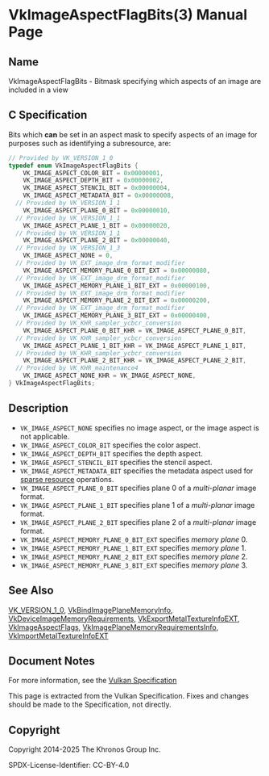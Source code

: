 # VkImageAspectFlagBits(3) Manual Page

## Name

VkImageAspectFlagBits - Bitmask specifying which aspects of an image are included in a view



## [](#_c_specification)C Specification

Bits which **can** be set in an aspect mask to specify aspects of an image for purposes such as identifying a subresource, are:

```c++
// Provided by VK_VERSION_1_0
typedef enum VkImageAspectFlagBits {
    VK_IMAGE_ASPECT_COLOR_BIT = 0x00000001,
    VK_IMAGE_ASPECT_DEPTH_BIT = 0x00000002,
    VK_IMAGE_ASPECT_STENCIL_BIT = 0x00000004,
    VK_IMAGE_ASPECT_METADATA_BIT = 0x00000008,
  // Provided by VK_VERSION_1_1
    VK_IMAGE_ASPECT_PLANE_0_BIT = 0x00000010,
  // Provided by VK_VERSION_1_1
    VK_IMAGE_ASPECT_PLANE_1_BIT = 0x00000020,
  // Provided by VK_VERSION_1_1
    VK_IMAGE_ASPECT_PLANE_2_BIT = 0x00000040,
  // Provided by VK_VERSION_1_3
    VK_IMAGE_ASPECT_NONE = 0,
  // Provided by VK_EXT_image_drm_format_modifier
    VK_IMAGE_ASPECT_MEMORY_PLANE_0_BIT_EXT = 0x00000080,
  // Provided by VK_EXT_image_drm_format_modifier
    VK_IMAGE_ASPECT_MEMORY_PLANE_1_BIT_EXT = 0x00000100,
  // Provided by VK_EXT_image_drm_format_modifier
    VK_IMAGE_ASPECT_MEMORY_PLANE_2_BIT_EXT = 0x00000200,
  // Provided by VK_EXT_image_drm_format_modifier
    VK_IMAGE_ASPECT_MEMORY_PLANE_3_BIT_EXT = 0x00000400,
  // Provided by VK_KHR_sampler_ycbcr_conversion
    VK_IMAGE_ASPECT_PLANE_0_BIT_KHR = VK_IMAGE_ASPECT_PLANE_0_BIT,
  // Provided by VK_KHR_sampler_ycbcr_conversion
    VK_IMAGE_ASPECT_PLANE_1_BIT_KHR = VK_IMAGE_ASPECT_PLANE_1_BIT,
  // Provided by VK_KHR_sampler_ycbcr_conversion
    VK_IMAGE_ASPECT_PLANE_2_BIT_KHR = VK_IMAGE_ASPECT_PLANE_2_BIT,
  // Provided by VK_KHR_maintenance4
    VK_IMAGE_ASPECT_NONE_KHR = VK_IMAGE_ASPECT_NONE,
} VkImageAspectFlagBits;
```

## [](#_description)Description

- `VK_IMAGE_ASPECT_NONE` specifies no image aspect, or the image aspect is not applicable.
- `VK_IMAGE_ASPECT_COLOR_BIT` specifies the color aspect.
- `VK_IMAGE_ASPECT_DEPTH_BIT` specifies the depth aspect.
- `VK_IMAGE_ASPECT_STENCIL_BIT` specifies the stencil aspect.
- `VK_IMAGE_ASPECT_METADATA_BIT` specifies the metadata aspect used for [sparse resource](https://registry.khronos.org/vulkan/specs/latest/html/vkspec.html#sparsememory) operations.
- `VK_IMAGE_ASPECT_PLANE_0_BIT` specifies plane 0 of a *multi-planar* image format.
- `VK_IMAGE_ASPECT_PLANE_1_BIT` specifies plane 1 of a *multi-planar* image format.
- `VK_IMAGE_ASPECT_PLANE_2_BIT` specifies plane 2 of a *multi-planar* image format.
- `VK_IMAGE_ASPECT_MEMORY_PLANE_0_BIT_EXT` specifies *memory plane* 0.
- `VK_IMAGE_ASPECT_MEMORY_PLANE_1_BIT_EXT` specifies *memory plane* 1.
- `VK_IMAGE_ASPECT_MEMORY_PLANE_2_BIT_EXT` specifies *memory plane* 2.
- `VK_IMAGE_ASPECT_MEMORY_PLANE_3_BIT_EXT` specifies *memory plane* 3.

## [](#_see_also)See Also

[VK\_VERSION\_1\_0](https://registry.khronos.org/vulkan/specs/latest/man/html/VK_VERSION_1_0.html), [VkBindImagePlaneMemoryInfo](https://registry.khronos.org/vulkan/specs/latest/man/html/VkBindImagePlaneMemoryInfo.html), [VkDeviceImageMemoryRequirements](https://registry.khronos.org/vulkan/specs/latest/man/html/VkDeviceImageMemoryRequirements.html), [VkExportMetalTextureInfoEXT](https://registry.khronos.org/vulkan/specs/latest/man/html/VkExportMetalTextureInfoEXT.html), [VkImageAspectFlags](https://registry.khronos.org/vulkan/specs/latest/man/html/VkImageAspectFlags.html), [VkImagePlaneMemoryRequirementsInfo](https://registry.khronos.org/vulkan/specs/latest/man/html/VkImagePlaneMemoryRequirementsInfo.html), [VkImportMetalTextureInfoEXT](https://registry.khronos.org/vulkan/specs/latest/man/html/VkImportMetalTextureInfoEXT.html)

## [](#_document_notes)Document Notes

For more information, see the [Vulkan Specification](https://registry.khronos.org/vulkan/specs/latest/html/vkspec.html#VkImageAspectFlagBits)

This page is extracted from the Vulkan Specification. Fixes and changes should be made to the Specification, not directly.

## [](#_copyright)Copyright

Copyright 2014-2025 The Khronos Group Inc.

SPDX-License-Identifier: CC-BY-4.0